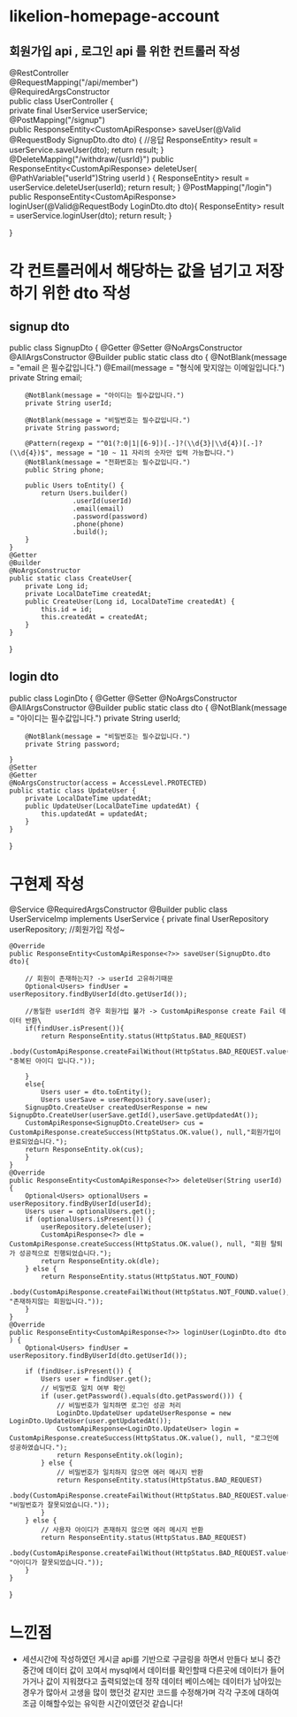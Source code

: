 # likelion-homepage-account

## 회원가입 api , 로그인 api 를 위한 컨트롤러 작성

@RestController  
@RequestMapping("/api/member")  
@RequiredArgsConstructor  
public class UserController {  
    private final UserService userService;  
    @PostMapping("/signup")  
    public ResponseEntity<CustomApiResponse<?>> saveUser(@Valid @RequestBody SignupDto.dto dto) {  
        //응답
        ResponseEntity<CustomApiResponse<?>> result = userService.saveUser(dto);
        return result;
    }
    @DeleteMapping("/withdraw/{usrId}")
    public ResponseEntity<CustomApiResponse<?>> deleteUser(
            @PathVariable("userId")String userId
            ) {
        ResponseEntity<CustomApiResponse<?>> result = userService.deleteUser(userId);
        return result;
    }
    @PostMapping("/login")
    public ResponseEntity<CustomApiResponse<?>> loginUser(@Valid@RequestBody LoginDto.dto dto){
        ResponseEntity<CustomApiResponse<?>> result = userService.loginUser(dto);
        return result;
    }

}

# 각 컨트롤러에서 해당하는 값을 넘기고 저장하기 위한 dto 작성
## signup dto

public class SignupDto {
    @Getter
    @Setter
    @NoArgsConstructor
    @AllArgsConstructor
    @Builder
public static class dto {
        @NotBlank(message = "email 은 필수값입니다.")
        @Email(message = "형식에 맞지않는 이메일입니다.")
        private String email;

        @NotBlank(message = "아이디는 필수값입니다.")
        private String userId;

        @NotBlank(message = "비밀번호는 필수값입니다.")
        private String password;

        @Pattern(regexp = "^01(?:0|1|[6-9])[.-]?(\\d{3}|\\d{4})[.-]?(\\d{4})$", message = "10 ~ 11 자리의 숫자만 입력 가능합니다.")
        @NotBlank(message = "전화번호는 필수값입니다.")
        public String phone;

        public Users toEntity() {
            return Users.builder()
                    .userId(userId)
                    .email(email)
                    .password(password)
                    .phone(phone)
                    .build();
        }
    }
    @Getter
    @Builder
    @NoArgsConstructor
    public static class CreateUser{
        private Long id;
        private LocalDateTime createdAt;
        public CreateUser(Long id, LocalDateTime createdAt) {
            this.id = id;
            this.createdAt = createdAt;
        }
    }
}
## login dto

public class LoginDto {
    @Getter
    @Setter
    @NoArgsConstructor
    @AllArgsConstructor
    @Builder
    public static class dto {
        @NotBlank(message = "아이디는 필수값입니다.")
        private String userId;

        @NotBlank(message = "비밀번호는 필수값입니다.")
        private String password;

    }
    @Setter
    @Getter
    @NoArgsConstructor(access = AccessLevel.PROTECTED)
    public static class UpdateUser {
        private LocalDateTime updatedAt;
        public UpdateUser(LocalDateTime updatedAt) {
            this.updatedAt = updatedAt;
        }
    }

}

# 구현제 작성
@Service
@RequiredArgsConstructor
@Builder
public class UserServiceImp implements UserService {
    private final UserRepository userRepository;
    //회원가입 작성~

    @Override
    public ResponseEntity<CustomApiResponse<?>> saveUser(SignupDto.dto dto){

        // 회원이 존재하는지? -> userId 고유하기때문
        Optional<Users> findUser = userRepository.findByUserId(dto.getUserId());

        //동일한 userId의 경우 회원가입 불가 -> CustomApiResponse create Fail 데이터 반환\
        if(findUser.isPresent()){
            return ResponseEntity.status(HttpStatus.BAD_REQUEST)
                    .body(CustomApiResponse.createFailWithout(HttpStatus.BAD_REQUEST.value(), "중복된 아이디 입니다."));

        }
        else{
            Users user = dto.toEntity();
            Users userSave = userRepository.save(user);
        SignupDto.CreateUser createdUserResponse = new SignupDto.CreateUser(userSave.getId(),userSave.getUpdatedAt());
        CustomApiResponse<SignupDto.CreateUser> cus = CustomApiResponse.createSuccess(HttpStatus.OK.value(), null,"회원가입이 완료되었습니다.");
        return ResponseEntity.ok(cus);
        }
    }
    @Override
    public ResponseEntity<CustomApiResponse<?>> deleteUser(String userId) {
        Optional<Users> optionalUsers = userRepository.findByUserId(userId);
        Users user = optionalUsers.get();
        if (optionalUsers.isPresent()) {
            userRepository.delete(user);
            CustomApiResponse<?> dle = CustomApiResponse.createSuccess(HttpStatus.OK.value(), null, "회원 탈퇴가 성공적으로 진행되었습니다.");
            return ResponseEntity.ok(dle);
        } else {
            return ResponseEntity.status(HttpStatus.NOT_FOUND)
                    .body(CustomApiResponse.createFailWithout(HttpStatus.NOT_FOUND.value(), "존재하지않는 회원입니다."));
        }
    }
    @Override
    public ResponseEntity<CustomApiResponse<?>> loginUser(LoginDto.dto dto
    ) {
        Optional<Users> findUser = userRepository.findByUserId(dto.getUserId());

        if (findUser.isPresent()) {
            Users user = findUser.get();
            // 비밀번호 일치 여부 확인
            if (user.getPassword().equals(dto.getPassword())) {
                // 비밀번호가 일치하면 로그인 성공 처리
                LoginDto.UpdateUser updateUserResponse = new LoginDto.UpdateUser(user.getUpdatedAt());
                CustomApiResponse<LoginDto.UpdateUser> login = CustomApiResponse.createSuccess(HttpStatus.OK.value(), null, "로그인에 성공하였습니다.");
                return ResponseEntity.ok(login);
            } else {
                // 비밀번호가 일치하지 않으면 에러 메시지 반환
                return ResponseEntity.status(HttpStatus.BAD_REQUEST)
                        .body(CustomApiResponse.createFailWithout(HttpStatus.BAD_REQUEST.value(), "비밀번호가 잘못되었습니다."));
            }
        } else {
            // 사용자 아이디가 존재하지 않으면 에러 메시지 반환
            return ResponseEntity.status(HttpStatus.BAD_REQUEST)
                    .body(CustomApiResponse.createFailWithout(HttpStatus.BAD_REQUEST.value(), "아이디가 잘못되었습니다."));
        }
    }
}

# 느낀점
 - 세션시간에 작성하였던 게시글 api를 기반으로 구글링을 하면서 만들다 보니 중간 중간에 데이터 값이 꼬여서 mysql에서 데이터를 확인할때 다른곳에 데이터가 들어가거나 
   값이 지워졌다고 출력되었는데 정작 데이터 베이스에는 데이터가 남아있는경우가 많아서 고생을 많이 했던것 같지만 코드를 수정해가며 
   각각 구조에 대하여 조금 이해할수있는 유익한 시간이였던것 같습니다!

